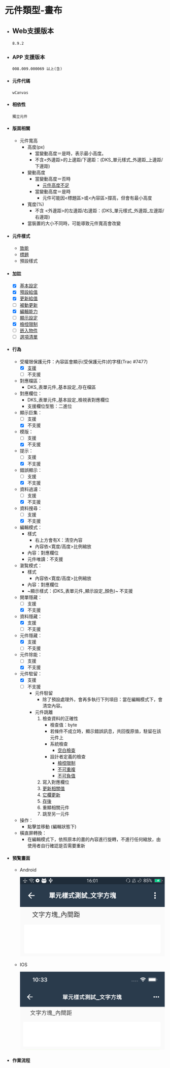 # 元件類型-畫布

* ## Web支援版本
  
      8.9.2

* ### APP 支援版本

      008.009.000069 以上(含)

* #### 元件代碼

      wCanvas

* #### 相依性

      獨立元件

* #### 版面相關

  * 元件寬高
    * 高度(px)
      * 當變動高度＝是時，表示最小高度。
      * 不含<外邊距>的上邊距/下邊距：(DKS_單元樣式_外邊距_上邊距/下邊距)
    * 變動高度
      * 當變動高度＝否時
        * [元件高度不足](../general/rule)
      * 當變動高度＝是時
        * 元件可能因<標題區>或<內容區>撐高，但會有最小高度
    * 寬度(%)
      * 不含 <外邊距>的左邊距/右邊距：(DKS_單元樣式_外邊距_左邊距/右邊距)
    * 當裝置的大小不同時，可能導致元件寬高會改變

* #### 元件樣式

  * [致能](../general/style#致能Apps_Enable)
  * [標題](../general/style#標題Apps_Title)
  * 預設樣式

* #### 加註

  * [x] [基本設定](../Addition/Component/basicSettings)
  * [x] [預設給值](../Addition/Component/defaultValue)
  * [x] [更新給值](../Addition/Component/updateValue)
  * [ ] [被動更新](../Addition/Component/passiveUpdate)
  * [x] [編輯能力](../Addition/Component/editing)
  * [ ] [顯示設定](../Addition/Component/display)
  * [x] [檢控限制](../Addition/Component/prosecutionRestrictions)
  * [ ] [嵌入物件](../Addition/Component/embedded)
  * [ ] [選項清單](../Addition/Component/optionalList)

* #### 行為

  * 受權限保護元件：內容區會顯示(受保護元件)的字樣(Trac #7477)
    * [x] [支援](../general/rule)
    * [ ] 不支援
  * 對應檔區：
    * DKS_表單元件_基本設定_存在檔區
  * 對應欄位：
    * DKS_表單元件_基本設定_檢視表對應欄位
    * 支援欄位型態：二進位
  * 顯示巨集：
    * [ ] 支援
    * [x] 不支援
  * 模版：
    * [ ] 支援
    * [x] 不支援
  * 提示：
    * [ ] 支援
    * [x] 不支援
  * 錯誤顯示：
    * [ ] 支援
    * [x] 不支援
  * 資料過濾：
    * [ ] 支援
    * [x] 不支援
  * 資料搜尋：
    * [ ] 支援
    * [x] 不支援
  * 編輯模式：
    * 樣式
      * 右上方會有X：清空內容
      * 內容依<寛度/高度>比例縮放
    * 內容：對應欄位
    * 元件唯讀：不支援
  * 瀏覧模式：
    * 樣式
      * 內容依<寛度/高度>比例縮放
    * 內容：對應欄位
    * ~顯示樣式：(DKS_表單元件_顯示設定_顏色)~ 不支援
  * 開單隱藏：
    * [ ] 支援
    * [x] 不支援
  * 資料隱藏：
    * [x] 支援
    * [ ] 不支援
  * 元件隱藏：
    * [x] 支援
    * [ ] 不支援
  * 元件除能：
    * [ ] 支援
    * [x] 不支援
  * 元件駐留：
    * [x] 支援
    * [ ] 不支援
      * 元件駐留
        * 除了預設處理外，會再多執行下列項目：當在編輯模式下，會清空內容。
      * 元件跳離
        1. 檢查資料的正確性
             * 檢查值：byte[](若沒有畫的話，為null)
             * 若條件不成立時，顯示錯誤訊息，共回復原值，駐留在該元件上
             * 系統檢查
               * [空白檢查](../Addition/Component/basicSettings)
             * 設計者定義的檢查
               * [檢控限制](../Addition/Component/prosecutionRestrictions)
               * [不可重複](../Addition/Component/basicSettings)
               * [不可負值](../Addition/Component/basicSettings)
        2. 寫入對應欄位
        3. [更新相關值](../Addition/Component/updateValue)
        4. [它欄更新](../Addition/Component/passiveUpdate)
        5. [存後](../Addition/Component/updateValue)
        6. 重顯相關元件
        7. 跳至另一元件
  * 操作：
    * 點擊並移動 (編輯狀態下)
  * 橫直屏轉換：
    * 在編輯模式下，依照原本的畫的內容進行旋轉，不進行任何縮放，由使用者自行確認是否需要重新

* #### 預覧畫面

  * Android

    ![image](./image/android/componentTextEditing.png)

  * IOS

    ![image](./image/ios/componentTextEditing.png)

* #### 作業流程
